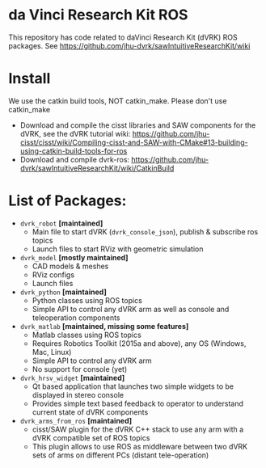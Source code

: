 da Vinci Research Kit ROS
====================
This repository has code related to daVinci Research Kit (dVRK) ROS packages.
See https://github.com/jhu-dvrk/sawIntuitiveResearchKit/wiki

# Install
We use the catkin build tools, NOT catkin_make.  Please don't use catkin_make
* Download and compile the cisst libraries and SAW components for the dVRK, see the dVRK tutorial wiki: https://github.com/jhu-cisst/cisst/wiki/Compiling-cisst-and-SAW-with-CMake#13-building-using-catkin-build-tools-for-ros
* Download and compile dvrk-ros: https://github.com/jhu-dvrk/sawIntuitiveResearchKit/wiki/CatkinBuild

# List of Packages:
* `dvrk_robot` **[maintained]** 
  * Main file to start dVRK (`dvrk_console_json`), publish & subscribe ros topics
  * Launch files to start RViz with geometric simulation
* `dvrk_model` **[mostly maintained]**
  * CAD models & meshes
  * RViz configs
  * Launch files
* `dvrk_python` **[maintained]**
  * Python classes using ROS topics
  * Simple API to control any dVRK arm as well as console and teleoperation components
* `dvrk_matlab` **[maintained, missing some features]**
  * Matlab classes using ROS topics
  * Requires Robotics Toolkit (2015a and above), any OS (Windows, Mac, Linux)
  * Simple API to control any dVRK arm
  * No support for console (yet)
* `dvrk_hrsv_widget` **[maintained]**
  * Qt based application that launches two simple widgets to be displayed in stereo console
  * Provides simple text based feedback to operator to understand current state of dVRK components
* `dvrk_arms_from_ros` **[maintained]**
  * cisst/SAW plugin for the dVRK C++ stack to use any arm with a dVRK compatible set of ROS topics
  * This plugin allows to use ROS as middleware between two dVRK sets of arms on different PCs (distant tele-operation)



